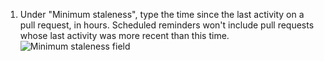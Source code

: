 1. Under "Minimum staleness", type the time since the last activity on a pull request, in hours. Scheduled reminders won't include pull requests whose last activity was more recent than this time.
   ![Minimum staleness field](/assets/images/help/settings/scheduled-reminders-min-staleness-field.png)
